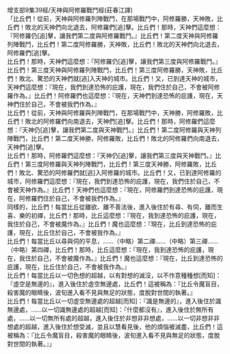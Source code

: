 增支部9集39經/天神與阿修羅戰鬥經(莊春江譯)  
「比丘們！從前，天神與阿修羅列陣戰鬥，在那場戰鬥中，阿修羅勝，天神敗，比丘們！敗北的天神們向北退去，阿修羅們[追]擊。比丘們！那時，天神們這麼想：『阿修羅仍[追]擊，讓我們第二度與阿修羅戰鬥。』比丘們！第二度天神與阿修羅列陣戰鬥，比丘們！第二度阿修羅勝，天神敗，比丘們！敗北的天神們向北退去，阿修羅們[追]擊。  
比丘們！那時，天神們這麼想：『阿修羅仍[追]擊，讓我們第三度與阿修羅戰鬥。』比丘們！第三度天神與阿修羅列陣戰鬥，比丘們！第三度阿修羅勝，天神敗，比丘們！敗北、驚恐的天神們就[逃]入天神的城市。比丘們！又，已到達天神的城市，天神們這麼想：『現在，我們到達恐怖的庇護，現在，我們住於自己，不會被阿修羅作為。』比丘們！阿修羅們也這麼想：『現在，天神們到達恐怖的庇護，現在，天神們住於自己，不會被我們作為。』  
比丘們！從前，天神與阿修羅與列陣戰鬥，在那場戰鬥中，天神勝，阿修羅敗，比丘們！敗北的阿修羅們向南退去，天神們[追]擊。比丘們！那時，阿修羅們這麼想：『天神仍[追]擊，讓我們第二度與天神戰鬥。』比丘們！第二度阿修羅與天神列陣戰鬥，比丘們！第二度天神勝，阿修羅敗，比丘們！敗北的阿修羅們向南退去，天神們[追]擊。  
比丘們！那時，阿修羅們這麼想：『天神仍[追]擊，讓我們第三度與天神戰鬥。』比丘們！第三度阿修羅與天神列陣戰鬥，比丘們！第三度天神勝，阿修羅敗，比丘們！敗北、驚恐的阿修羅們就[逃]入阿修羅的城市。比丘們！又，已到達阿修羅的城市，阿修羅們這麼想：『現在，我們到達恐怖的庇護，現在，我們住於自己，不會被天神作為。』比丘們！天神們也這麼想：『現在，阿修羅們到達恐怖的庇護，現在，阿修羅們住於自己，不會被我們作為。』  
同樣的，比丘們！每當比丘從離欲、離不善法後，進入後住於有尋、有伺，離而生喜、樂的初禪，比丘們！那時，比丘這麼想：『現在，我到達恐怖的庇護，現在，我住於自己，不會被魔作為。』比丘們！魔也這麼想：『現在，比丘到達恐怖的庇護，現在，比丘住於自己，不會被我作為。』  
比丘們！每當比丘以尋與伺的平息，……（中略）第二禪……（中略）第三禪……（中略）第四禪，比丘們！那時，比丘這麼想：『現在，我到達恐怖的庇護，現在，我住於自己，不會被魔作為。』比丘們！魔也這麼想：『現在，比丘到達恐怖的庇護，現在，比丘住於自己，不會被我作為。』  
比丘們！每當比丘以一切色想的超越，以有對想的滅沒，以不作意種種想[而知]：『虛空是無邊的』，進入後住於虛空無邊處，比丘們！這被稱為：『比丘令魔盲目，殺害魔的眼睛後，波旬進入看不見與無足的狀態，度脫對世間的執著。』  
比丘們！每當比丘以一切虛空無邊處的超越[而知]：『識是無邊的』，進入後住於識無邊處，……以一切識無邊處的超越[而知]：『什麼都沒有』，進入後住於無所有處，……以一切無所有處的超越，進入後住於非想非非想處，……以一切非想非非想處的超越，進入後住於想受滅，並且以慧看見後，他的煩惱被滅盡，比丘們！這被稱為：『比丘令魔盲目，殺害魔的眼睛後，波旬進入看不見與無足的狀態，度脫對世間的執著。』」  
  
  
